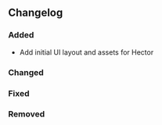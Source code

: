 ## Changelog

### Added

- Add initial UI layout and assets for Hector 

### Changed

### Fixed

### Removed

